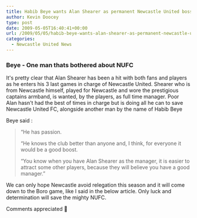 ```yaml
---
title: Habib Beye wants Alan Shearer as permanent Newcastle United boss
author: Kevin Doocey
type: post
date: 2009-05-05T16:40:41+00:00
url: /2009/05/05/habib-beye-wants-alan-shearer-as-permanent-newcastle-united-boss/
categories:
  - Newcastle United News
---
```


### Beye - One man thats bothered about NUFC

It's pretty clear that Alan Shearer has been a hit with both fans and players as he enters his 3 last games in charge of Newcastle United. Shearer who is from Newcastle himself, played for Newcastle and wore the prestigious captains armband, is wanted, by the players, as full time manager. Poor Alan hasn't had the best of times in charge but is doing all he can to save Newcastle United FC, alongside another man by the name of Habib Beye

Beye said :

> “He has passion.
>
> “He knows the club better than anyone and, I think, for everyone it would be a good boost.
>
> “You know when you have Alan Shearer as the manager, it is easier to attract some other players, because they will believe you have a good manager.”

We can only hope Newcastle avoid relegation this season and it will come down to the Boro game, like I said in the below article. Only luck and determination will save the mighty NUFC.

Comments appreciated 🙂
